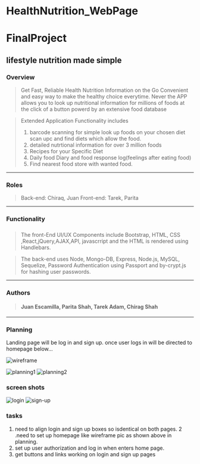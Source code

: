 # HealthNutrition_WebPage
# FinalProject
 ## lifestyle nutrition made simple
### Overview
>Get Fast, Reliable Health Nutrition Information on the Go
Convenient and easy way to  make the healthy choice everytime. 
Never 
the APP allows you to look up nutritional information for millions of foods at the click of a button
powerd by an extensive food database 

>Extended Application Functionality includes
>1. barcode scanning for simple look up foods on your chosen diet scan upc and find diets which allow the food.
>2. detailed nutrtional information  for over 3 million foods
>3. Recipes for your Specific Diet
>4. Daily food Diary and food response log(feelings after eating food)
>5. Find nearest food store with wanted food.
___
### Roles
>Back-end: Chiraq, Juan
Front-end: Tarek, Parita

___
### Functionality
#####
>The front-End UI/UX Components include Bootstrap, HTML, CSS ,React,jQuery,AJAX,API, javascrript and the HTML is rendered using Handlebars.


>The back-end uses Node, Mongo-DB, Express, Node.js, MySQL, Sequelize, Password Authentication using Passport and by-crypt.js for hashing user passwords.
___
### Authors

>#### Juan Escamilla, Parita Shah, Tarek Adam, Chirag Shah

___

### Planning
Landing page will be log in and sign up. once user logs in will be directed to homepage below...

![wireframe](https://user-images.githubusercontent.com/25464867/29894528-9714530a-8da3-11e7-87bc-6a6893002df6.png)




![planning1](https://user-images.githubusercontent.com/25464867/29833362-2bb4bc8e-8cb9-11e7-8604-f379fcb4a154.JPG)
![planning2](https://user-images.githubusercontent.com/25464867/29833367-329001da-8cb9-11e7-9a04-d4a99877beec.JPG)
### screen shots
![login](https://user-images.githubusercontent.com/25464867/29897967-74ba5440-8db1-11e7-9dc7-62004a08d41c.png)
![sign-up](https://user-images.githubusercontent.com/25464867/29897969-7769a9de-8db1-11e7-957c-fca683559e10.png)
### tasks


1. need to align login and sign up boxes so isdentical on both pages. 
2 .need to set up homepage like wireframe pic as shown above in planning.
3. set up user authorization and log in when enters home page. 
4. get buttons and links working on login and sign up pages


